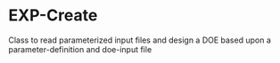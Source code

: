 # EXP-Create
Class to read parameterized input files and design a DOE based upon a parameter-definition and doe-input file
